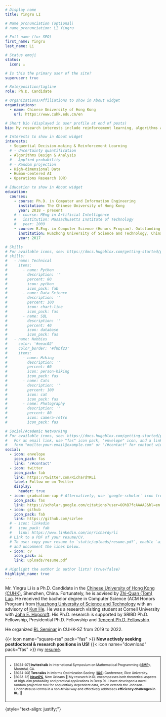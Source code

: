```yaml
---
# Display name
title: Yingru LI

# Name pronunciation (optional)
# name_pronunciation: LI Yingru 

# Full name (for SEO)
first_name: Yingru
last_name: Li

# Status emoji
status:
  icon: ☕️

# Is this the primary user of the site?
superuser: true

# Role/position/tagline
role: Ph.D. Candidate

# Organizations/Affiliations to show in About widget
organizations:
  - name: Chinese University of Hong Kong
    url: https://www.cuhk.edu.cn/en

# Short bio (displayed in user profile at end of posts)
bio: My research interests include reinforcement learning, algorithms and theory.

# Interests to show in About widget
interests:
  - Sequential Decision-making & Reinforcement Learning
  # - Uncertainty quantification
  - Algorithms Design & Analysis
  # - Applied probability
  # - Random projection
  - High-dimensional Data
  - Human-centered AI
  - Operations Research (OR)

# Education to show in About widget
education:
  courses:
    - course: Ph.D. in Computer and Information Engineering
      institution: The Chinese University of Hong Kong
      year: 2018 - present
    # - course: MEng in Artificial Intelligence
    #   institution: Massachusetts Institute of Technology
    #   year: 2009
    - course: B.Eng. in Computer Science (Honors Program). Outstanding Graduate
      institution: Huazhong University of Science and Technology, China
      year: 2017

# Skills
# For available icons, see: https://docs.hugoblox.com/getting-started/page-builder/#icons
# skills:
#   - name: Technical
#     items:
#       - name: Python
#         description: ''
#         percent: 80
#         icon: python
#         icon_pack: fab
#       - name: Data Science
#         description: ''
#         percent: 100
#         icon: chart-line
#         icon_pack: fas
#       - name: SQL
#         description: ''
#         percent: 40
#         icon: database
#         icon_pack: fas
#   - name: Hobbies
#     color: '#eeac02'
#     color_border: '#f0bf23'
#     items:
#       - name: Hiking
#         description: ''
#         percent: 60
#         icon: person-hiking
#         icon_pack: fas
#       - name: Cats
#         description: ''
#         percent: 100
#         icon: cat
#         icon_pack: fas
#       - name: Photography
#         description: ''
#         percent: 80
#         icon: camera-retro
#         icon_pack: fas

# Social/Academic Networking
# For available icons, see: https://docs.hugoblox.com/getting-started/page-builder/#icons
#   For an email link, use "fas" icon pack, "envelope" icon, and a link in the
#   form "mailto:your-email@example.com" or "/#contact" for contact widget.
social:
  - icon: envelope
    icon_pack: fas
    link: '/#contact'
  - icon: twitter
    icon_pack: fab
    link: https://twitter.com/RichardYRLi
    label: Follow me on Twitter
    display:
      header: true
  - icon: graduation-cap # Alternatively, use `google-scholar` icon from `ai` icon pack
    icon_pack: fas
    link: https://scholar.google.com/citations?user=OOhB7fcAAAAJ&hl=en
  - icon: github
    icon_pack: fab
    link: https://github.com/szrlee
  # - icon: linkedin
  #   icon_pack: fab
  #   link: https://www.linkedin.com/in/richardyrli
  # Link to a PDF of your resume/CV.
  # To use: copy your resume to `static/uploads/resume.pdf`, enable `ai` icons in `params.yaml`,
  # and uncomment the lines below.
  - icon: cv
    icon_pack: ai
    link: uploads/resume.pdf

# Highlight the author in author lists? (true/false)
highlight_name: true
---
```


Mr. Yingru Li is a Ph.D. Candidate in the [Chinese University of Hong Kong (CUHK)](https://www.cuhk.edu.cn/en), Shenzhen, China.
Fortunately, he is advised by [Zhi-Quan (Tom) Luo](https://scholar.google.com/citations?user=dW3gcXoAAAAJ&hl=en).
He received the bachelor degree in Computer Science (ACM Honors Program) from [Huazhong University of Science and Technology](http://english.cs.hust.edu.cn/) with an advisory of [Kun He](http://faculty.hust.edu.cn/hekun/en/).
He was a research visiting student at Cornell University with [John E. Hopcroft](http://www.cs.cornell.edu/jeh/).
His Ph.D. research is supported by SRIBD Ph.D. Fellowship, Presidential Ph.D. Fellowship and [Tencent Ph.D. Fellowship](https://ai.tencent.com/ailab/en/index).

He organized [RL Seminar](https://rlseminar.github.io/) in CUHK-SZ from 2019 to 2022.

{{< icon name="square-rss" pack="fas" >}} **Now actively seeking postdoctoral & research positions in US!** {{< icon name="download" pack="fas" >}} my [resumé](uploads/resume.pdf).
 <!-- [cards](uploads/personal/Yingru_Cards_phd_candidates.pdf). -->
<div style="border: 1px solid black; padding: 10px; font-size: 75%">

- [2024-07] **Invited talk** in International Symposium on Mathematical Programming (**[ISMP](http://ismp2024.gerad.ca)**), Montréal, CA.
- [2024-03] **Two talks** in Informs Optimization Society (**[IOS](https://ios2024.rice.edu)**) Conference, Rice University.
- [2023-12] **[NeurIPS](https://neurips.cc)**, New Orleans 🚀 My research in RL encompasses both theoretical aspects of high-dim probability and practical applications in Deep RL. I have developed a novel random projection tool for sequentially dependent data, which extends the Johnson–Lindenstrauss lemma in a non-trivial way and effectively addresses **efficiency challenges in RL.** 🚀
</div>


{style="text-align: justify;"}